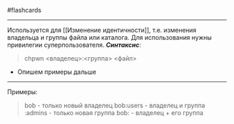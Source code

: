 #flashcards 
***
Используется для [[Изменение идентичности]], т.е. изменения владельца и группы файла или каталога. Для использования нужны привилегии суперпользователя.
***Синтаксис***:
>chpwn <владелец>:<группа> <файл>
- Опишем примеры дальше
***
Примеры:
>bob - только новый владелец
>bob:users - владелец и группа
>:admins - только новая группа
>bob: - владелец + его группа